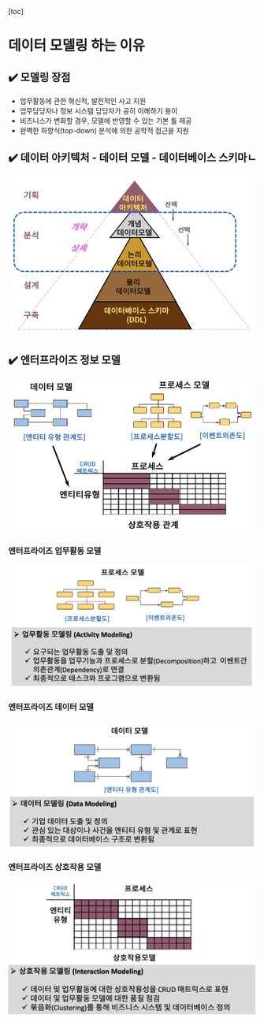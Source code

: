 [toc]

# 데이터 모델링 하는 이유

## :heavy_check_mark: 모델링 장점

- 업무활동에 관한 혁신적, 발전적인 사고 지원
- 업무담당자나 정보 시스템 담당자가 공히 이해하기 용이
- 비즈니스가 변화할 경우, 모델에 반영할 수 있는 기본 틀 제공
- 완벽한 하향식(top-down) 분석에 의한 공학적 접근을 지원






## :heavy_check_mark: 데이터 아키텍처 - 데이터 모델 - 데이터베이스 스키마ㄴ

![image-20210406230352773](assets/image-20210406230352773.png)






## :heavy_check_mark: 엔터프라이즈 정보 모델

![image-20210406230440064](assets/image-20210406230440064.png)

### 엔터프라이즈 업무활동 모델

![image-20210406230506778](assets/image-20210406230506778.png)



### 엔터프라이즈 데이터 모델

![image-20210406230524216](assets/image-20210406230524216.png)



### 엔터프라이즈 상호작용 모델

![image-20210406230543592](assets/image-20210406230543592.png)

